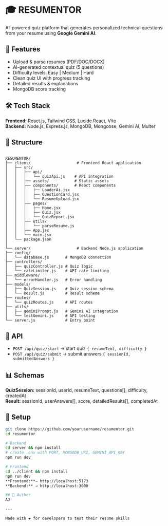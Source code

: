# 🎓 RESUMENTOR

AI-powered quiz platform that generates personalized technical questions from your resume using **Google Gemini AI**.

## 🚀 Features
- Upload & parse resumes (PDF/DOC/DOCX)
- AI-generated contextual quiz (5 questions)
- Difficulty levels: Easy | Medium | Hard
- Clean quiz UI with progress tracking
- Detailed results & explanations
- MongoDB score tracking

## 🛠 Tech Stack
**Frontend:** React.js, Tailwind CSS, Lucide React, Vite  
**Backend:** Node.js, Express.js, MongoDB, Mongoose, Gemini AI, Multer  

## 📂 Structure

```

RESUMENTOR/
├── client/                    # Frontend React application
│   ├── src/
│   │   ├── api/
│   │   │   └── quizApi.js    # API integration
│   │   ├── assets/           # Static assets
│   │   ├── components/       # React components
│   │   │   ├── LoaderAi.jsx
│   │   │   ├── QuestionCard.jsx
│   │   │   └── ResumeUpload.jsx
│   │   ├── pages/
│   │   │   ├── Home.jsx
│   │   │   ├── Quiz.jsx
│   │   │   └── QuizReport.jsx
│   │   ├── utils/
│   │   │   └── parseResume.js
│   │   ├── App.jsx
│   │   └── main.jsx
│   └── package.json
│
└── server/                    # Backend Node.js application
├── config/
│   └── database.js       # MongoDB connection
├── controllers/
│   ├── quizController.js # Quiz logic
│   └── rateLimiter.js    # API rate limiting
├── middleware/
│   └── errorHandler.js   # Error handling
├── models/
│   ├── QuizSession.js    # Quiz session schema
│   └── Result.js         # Result schema
├── routes/
│   └── quizRoutes.js     # API routes
├── utils/
│   ├── geminiPrompt.js   # Gemini AI integration
│   └── testGemini.js     # API testing
└── server.js             # Entry point

```



## 🔌 API
- `POST /api/quiz/start` → start quiz `{ resumeText, difficulty }`  
- `POST /api/quiz/submit` → submit answers `{ sessionId, submittedAnswers }`  

## 📊 Schemas
**QuizSession:** sessionId, userId, resumeText, questions[], difficulty, createdAt  
**Result:** sessionId, userAnswers[], score, detailedResults[], completedAt  

## 📝 Setup
```bash
git clone https://github.com/yourusername/resumentor.git
cd resumentor

# Backend
cd server && npm install
# create .env with PORT, MONGODB_URI, GEMINI_API_KEY
npm run dev

# Frontend
cd ../client && npm install
npm run dev
**Frontend:**→ http://localhost:5173
**Backend:** → http://localhost:3000

## 👥 Author
AJ  

---

Made with ❤️ for developers to test their resume skills
